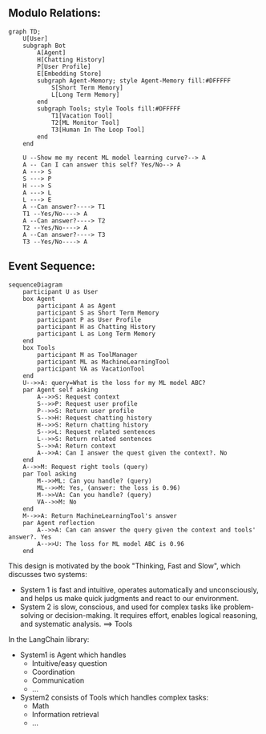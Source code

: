 ## Modulo Relations:

```mermaid
graph TD;
    U[User]
    subgraph Bot
        A[Agent]
        H[Chatting History]
        P[User Profile]
        E[Embedding Store]
        subgraph Agent-Memory; style Agent-Memory fill:#DFFFFF
            S[Short Term Memory]
            L[Long Term Memory]
        end
        subgraph Tools; style Tools fill:#DFFFFF
            T1[Vacation Tool]
            T2[ML Monitor Tool]
            T3[Human In The Loop Tool]
        end
    end

    U --Show me my recent ML model learning curve?--> A
    A -- Can I can answer this self? Yes/No--> A
    A ---> S
    S ---> P
    H ---> S
    A ---> L
    L ---> E
    A --Can answer?----> T1
    T1 --Yes/No----> A
    A --Can answer?----> T2
    T2 --Yes/No----> A
    A --Can answer?----> T3
    T3 --Yes/No----> A
```

## Event Sequence:

```mermaid
sequenceDiagram
    participant U as User
    box Agent
        participant A as Agent
        participant S as Short Term Memory
        participant P as User Profile
        participant H as Chatting History
        participant L as Long Term Memory
    end
    box Tools
        participant M as ToolManager
        participant ML as MachineLearningTool
        participant VA as VacationTool
    end
    U-->>A: query=What is the loss for my ML model ABC?
    par Agent self asking
        A-->>S: Request context
        S-->>P: Request user profile
        P-->>S: Return user profile
        S-->>H: Request chatting history
        H-->>S: Return chatting history
        S-->>L: Request related sentences
        L-->>S: Return related sentences
        S-->>A: Return context
        A-->>A: Can I answer the quest given the context?. No
    end
    A-->>M: Request right tools (query)
    par Tool asking
        M-->>ML: Can you handle? (query)
        ML-->>M: Yes, (answer: the loss is 0.96)
        M-->>VA: Can you handle? (query)
        VA-->>M: No
    end
    M-->>A: Return MachineLearningTool's answer
    par Agent reflection
        A-->>A: Can can answer the query given the context and tools' answer?. Yes
        A-->>U: The loss for ML model ABC is 0.96
    end
```

This design is motivated by the book "Thinking, Fast and Slow", which discusses two systems:
  + System 1 is fast and intuitive, operates automatically and unconsciously, and helps us make quick judgments and react to our environment. 
  + System 2 is slow, conscious, and used for complex tasks like problem-solving or decision-making. It requires effort, enables logical reasoning, and systematic analysis. ==> Tools

In the LangChain library:
- System1 is Agent which handles
  + Intuitive/easy question 
  + Coordination
  + Communication
  + ...
- System2 consists of Tools which handles complex tasks:
  + Math
  + Information retrieval
  + ...








